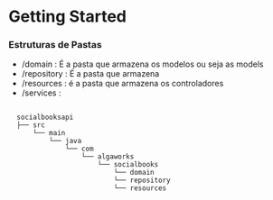 # Getting Started



### **Estruturas de Pastas**

 * /domain     : É a pasta que armazena os modelos ou seja as models
 * /repository : É a pasta que armazena 
 * /resources  : é a pasta que armazena os controladores
 * /services   : 
 
```shell
      
  socialbooksapi
  ├── src
      └── main
          └── java
              └── com
                  └── algaworks
                      └── socialbooks
                          └── domain
                          └── repository
                          └── resources 

``` 
